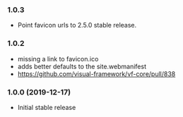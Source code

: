 ### 1.0.3

* Point favicon urls to 2.5.0 stable release.

### 1.0.2

* missing a link to favicon.ico
* adds better defaults to the site.webmanifest
* https://github.com/visual-framework/vf-core/pull/838

### 1.0.0 (2019-12-17)

* Initial stable release
